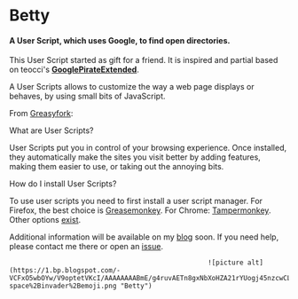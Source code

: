 # Betty #
#### A User Script, which uses Google, to find open directories. ####

This User Script started as gift for a friend. It is inspired and partial based on teocci's __[GooglePirateExtended](https://github.com/teocci/GooglePirateExtended)__.

A User Scripts allows to customize the way a web page displays or behaves, by using small bits of JavaScript.

From [Greasyfork](https://greasyfork.org/):

What are User Scripts?

User Scripts put you in control of your browsing experience. Once installed, they automatically make the sites you visit better by adding features, making them easier to use, or taking out the annoying bits.

How do I install User Scripts?

To use user scripts you need to first install a user script manager. For Firefox, the best choice is  [Greasemonkey](https://addons.mozilla.org/firefox/addon/greasemonkey/). For Chrome: [Tampermonkey](https://chrome.google.com/webstore/detail/tampermonkey/dhdgffkkebhmkfjojejmpbldmpobfkfo). Other options [exist](https://greasyfork.org/en/help/installing-user-scripts).


Additional information will be available on my [blog](https://goo.gl/DrRSGH) soon.
If you need help, please contact me there or open an [issue](https://github.com/sgeto/Betty/issues).

                                                      ![picture alt](https://1.bp.blogspot.com/-VCFxO5wbOYw/V9optetVKcI/AAAAAAAABmE/g4ruvAETn8gxNbXoHZA21rYUogj45nzcwCLcB/s320/betty-space%2Binvader%2Bemoji.png "Betty")

